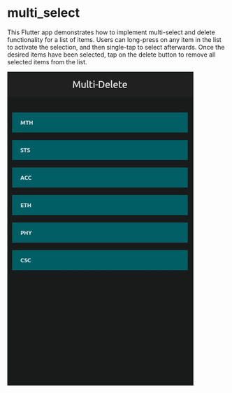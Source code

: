 # multi_select
This Flutter app demonstrates how to implement multi-select and delete functionality for a list of items. Users can long-press on any item in the list to activate the selection, and then single-tap to select afterwards. Once the desired items have been selected, tap on the delete button to remove all selected items from the list.

![GIF](demo.gif)
